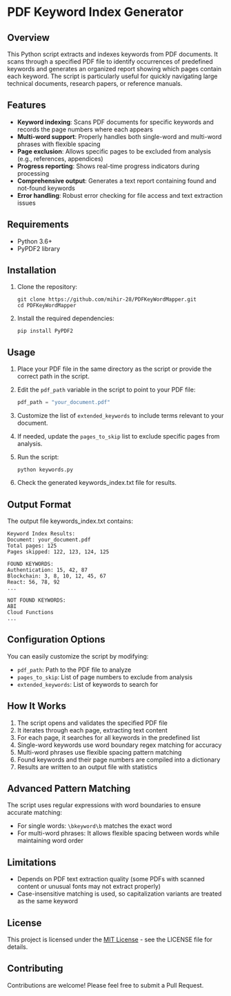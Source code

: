 # PDF Keyword Index Generator

## Overview

This Python script extracts and indexes keywords from PDF documents. It scans through a specified PDF file to identify occurrences of predefined keywords and generates an organized report showing which pages contain each keyword. The script is particularly useful for quickly navigating large technical documents, research papers, or reference manuals.

## Features

- **Keyword indexing**: Scans PDF documents for specific keywords and records the page numbers where each appears
- **Multi-word support**: Properly handles both single-word and multi-word phrases with flexible spacing
- **Page exclusion**: Allows specific pages to be excluded from analysis (e.g., references, appendices)
- **Progress reporting**: Shows real-time progress indicators during processing
- **Comprehensive output**: Generates a text report containing found and not-found keywords
- **Error handling**: Robust error checking for file access and text extraction issues

## Requirements

- Python 3.6+
- PyPDF2 library

## Installation

1. Clone the repository:
   ```
   git clone https://github.com/mihir-28/PDFKeyWordMapper.git
   cd PDFKeyWordMapper
   ```

2. Install the required dependencies:
   ```
   pip install PyPDF2
   ```

## Usage

1. Place your PDF file in the same directory as the script or provide the correct path in the script.

2. Edit the `pdf_path` variable in the script to point to your PDF file:
   ```python
   pdf_path = "your_document.pdf"
   ```

3. Customize the list of `extended_keywords` to include terms relevant to your document.

4. If needed, update the `pages_to_skip` list to exclude specific pages from analysis.

5. Run the script:
   ```
   python keywords.py
   ```

6. Check the generated keywords_index.txt file for results.

## Output Format

The output file keywords_index.txt contains:

```
Keyword Index Results:
Document: your_document.pdf
Total pages: 125
Pages skipped: 122, 123, 124, 125

FOUND KEYWORDS:
Authentication: 15, 42, 87
Blockchain: 3, 8, 10, 12, 45, 67
React: 56, 78, 92
...

NOT FOUND KEYWORDS:
ABI
Cloud Functions
...
```

## Configuration Options

You can easily customize the script by modifying:

- `pdf_path`: Path to the PDF file to analyze
- `pages_to_skip`: List of page numbers to exclude from analysis
- `extended_keywords`: List of keywords to search for

## How It Works

1. The script opens and validates the specified PDF file
2. It iterates through each page, extracting text content
3. For each page, it searches for all keywords in the predefined list
4. Single-word keywords use word boundary regex matching for accuracy
5. Multi-word phrases use flexible spacing pattern matching
6. Found keywords and their page numbers are compiled into a dictionary
7. Results are written to an output file with statistics

## Advanced Pattern Matching

The script uses regular expressions with word boundaries to ensure accurate matching:

- For single words: `\bkeyword\b` matches the exact word
- For multi-word phrases: It allows flexible spacing between words while maintaining word order

## Limitations

- Depends on PDF text extraction quality (some PDFs with scanned content or unusual fonts may not extract properly)
- Case-insensitive matching is used, so capitalization variants are treated as the same keyword

## License

This project is licensed under the [MIT License](LICENSE.md) - see the LICENSE file for details.

## Contributing

Contributions are welcome! Please feel free to submit a Pull Request.

